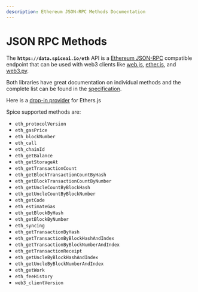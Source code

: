 ```yaml
---
description: Ethereum JSON-RPC Methods Documentation
---
```


# JSON RPC Methods

The **`https://data.spiceai.io/eth`** API is a [Ethereum JSON-RPC](https://eth.wiki/json-rpc/api) compatible endpoint that can be used with web3 clients like [web.js](https://web3js.readthedocs.io), [ether.js](https://docs.ethers.io), and [web3.py](https://web3py.readthedocs.io).

Both libraries have great documentation on individual methods and the complete list can be found in the [specification](https://playground.open-rpc.org/?schemaUrl=https://raw.githubusercontent.com/ethereum/eth1.0-apis/assembled-spec/openrpc.json\&uiSchema%5BappBar%5D%5Bui:splitView%5D=false\&uiSchema%5BappBar%5D%5Bui:input%5D=false\&uiSchema%5BappBar%5D%5Bui:examplesDropdown%5D=false).

Here is a [drop-in provider](https://gist.github.com/lukekim/d27829badb5ee2044b8228d6bfdc3edb) for Ethers.js

Spice supported methods are:

* `eth_protocolVersion`
* `eth_gasPrice`
* `eth_blockNumber`
* `eth_call`
* `eth_chainId`
* `eth_getBalance`
* `eth_getStorageAt`
* `eth_getTransactionCount`
* `eth_getBlockTransactionCountByHash`
* `eth_getBlockTransactionCountByNumber`
* `eth_getUncleCountByBlockHash`
* `eth_getUncleCountByBlockNumber`
* `eth_getCode`
* `eth_estimateGas`
* `eth_getBlockByHash`
* `eth_getBlockByNumber`
* `eth_syncing`
* `eth_getTransactionByHash`
* `eth_getTransactionByBlockHashAndIndex`
* `eth_getTransactionByBlockNumberAndIndex`
* `eth_getTransactionReceipt`
* `eth_getUncleByBlockHashAndIndex`
* `eth_getUncleByBlockNumberAndIndex`
* `eth_getWork`
* `eth_feeHistory`
* `web3_clientVersion`
